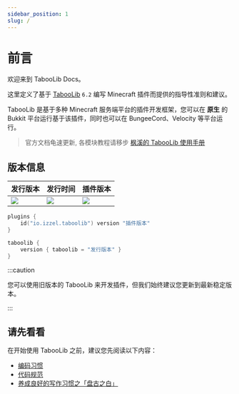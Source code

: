 ```yaml
---
sidebar_position: 1
slug: /
---
```


# 前言

欢迎来到 TabooLib Docs。

这里定义了基于 [TabooLib](https://github.com/taboolib/taboolib) `6.2` 编写 Minecraft 插件而提供的指导性准则和建议。

TabooLib 是基于多种 Minecraft 服务端平台的插件开发框架，您可以在 **原生** 的 Bukkit 平台运行基于该插件，同时也可以在 BungeeCord、Velocity 等平台运行。

> 官方文档龟速更新, 各模块教程请移步 [枫溪的 TabooLib 使用手册](https://taboolib.feishu.cn/wiki/Lzf8wFEsfiHclskCuGkctoUNn9b) 

## 版本信息

| 发行版本                                                                                                                                                               | 发行时间                                                                                                                                                              | 插件版本                                                                                                                                                                            |
|--------------------------------------------------------------------------------------------------------------------------------------------------------------------|-------------------------------------------------------------------------------------------------------------------------------------------------------------------|---------------------------------------------------------------------------------------------------------------------------------------------------------------------------------|
| ![](https://img.shields.io/badge/dynamic/json?label=Version&query=%24.tag_name&url=https%3A%2F%2Fapi.github.com%2Frepos%2FTabooLib%2FTabooLib%2Freleases%2Flatest) | ![](https://img.shields.io/badge/dynamic/json?label=Date&query=%24.created_at&url=https%3A%2F%2Fapi.github.com%2Frepos%2FTabooLib%2FTabooLib%2Freleases%2Flatest) | ![](https://img.shields.io/badge/dynamic/json?label=Plugin&query=%24.tag_name&url=https%3A%2F%2Fapi.github.com%2Frepos%2FTabooLib%2Ftaboolib-gradle-plugin%2Freleases%2Flatest) |

```kotlin title="build.gradle.kts" showLineNumbers
plugins {
    id("io.izzel.taboolib") version "插件版本"
}

taboolib {
    version { taboolib = "发行版本" }
}
```

:::caution

您可以使用旧版本的 TabooLib 来开发插件，但我们始终建议您更新到最新稳定版本。

:::

## 请先看看

在开始使用 TabooLib 之前，建议您先阅读以下内容：

+ [编码习惯](plugin/rule/code)
+ [代码规范](contributing/codestyle)
+ [养成良好的写作习惯之「盘古之白」](https://indigovoid.github.io/2020/03/17/写作习惯1/)